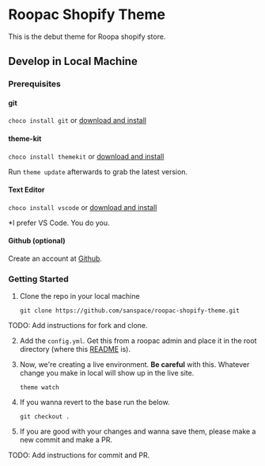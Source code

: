 # Roopac Shopify Theme

This is the debut theme for Roopa shopify store.

## Develop in Local Machine

### Prerequisites

#### git

`choco install git` or [download and install](https://git-scm.com/download)

#### theme-kit

`choco install themekit` or [download and install](https://shopify.github.io/themekit/#manual-installation)

Run `theme update` afterwards to grab the latest version.

#### Text Editor

`choco install vscode` or [download and install](https://code.visualstudio.com/download)

*I prefer VS Code. You do you.

#### Github (optional)

Create an account at [Github](https://github.com/).

### Getting Started

1. Clone the repo in your local machine

    `git clone https://github.com/sanspace/roopac-shopify-theme.git`

TODO: Add instructions for fork and clone.

2. Add the `config.yml`. Get this from a roopac admin and place it in the root directory (where this [README](README.md) is).

3. Now, we're creating a live environment. **Be careful** with this. Whatever change you make in local will show up in the live site.

    `theme watch`

4. If you wanna revert to the base run the below.

    `git checkout .`

5. If you are good with your changes and wanna save them, please make a new commit and make a PR.

TODO: Add instructions for commit and PR.

